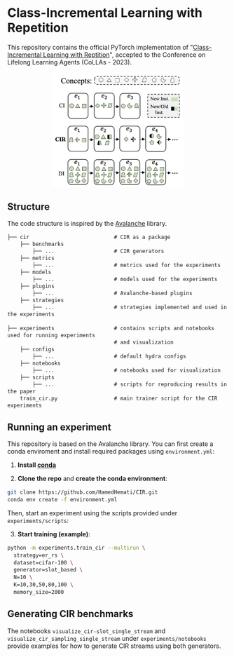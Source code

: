 # Class-Incremental Learning with Repetition
This repository contains the official PyTorch implementation of "[Class-Incremental Learning with Reptition](https://arxiv.org/abs/2301.11396)", accepted to the Conference on Lifelong Learning Agents (CoLLAs - 2023).


<p align="center">
  <img src="assets/cir.png" alt="Alt Text" width="300" />
</p>

## Structure
The code structure is inspired by the [Avalanche](https://github.com/ContinualAI/avalanche) library. 

    
    ├── cir                           # CIR as a package
        ├── benchmarks
            ├── ...                   # CIR generators
        ├── metrics
            ├── ...                   # metrics used for the experiments
        ├── models
            ├── ...                   # models used for the experiments
        ├── plugins
            ├── ...                   # Avalanche-based plugins
        ├── strategies
            ├── ...                   # strategies implemented and used in the experiments
    
    ├── experiments                   # contains scripts and notebooks used for running experiments
                                      # and visualization 
        ├── configs
            ├── ...                   # default hydra configs
        ├── notebooks
            ├── ...                   # notebooks used for visualization
        ├── scripts
            ├── ...                   # scripts for reproducing results in the paper
        train_cir.py                  # main trainer script for the CIR experiments
        



## Running an experiment

This repository is based on the Avalanche library. You can first create a conda enviroment and install required packages using `environment.yml`:

1. **Install [conda](https://docs.conda.io/projects/conda/en/latest/user-guide/install/download.html)**

2. **Clone the repo** and **create the conda environment**:
```bash
git clone https://github.com/HamedHemati/CIR.git
conda env create -f environment.yml
```

Then, start an experiment using the scripts provided under `experiments/scripts`:

3. **Start training (example)**: 

```bash
python -m experiments.train_cir --multirun \
  strategy=er_rs \
  dataset=cifar-100 \
  generator=slot_based \
  N=10 \
  K=10,30,50,80,100 \
  memory_size=2000
```

## Generating CIR benchmarks

The notebooks `visualize_cir-slot_single_stream` and `visualize_cir_sampling_single_stream` under `experiments/notebooks` provide examples for how to generate CIR streams using both generators.
